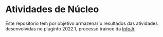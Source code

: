# Atividades de Núcleo

Este repositorio tem por objetivo armazenar o resultados das atividades desenvolvidas no pluginfo 2022.1, processo trainee da [InfoJr](https://infojr.com.br/)
